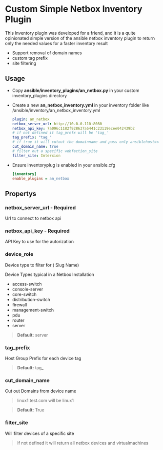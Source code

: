# Custom Simple Netbox Inventory Plugin

This Inventory plugin was developed for a friend, and it is a quite opinionated simple version of the ansible netbox inventory plugin
to return only the needed values for a faster inventory result

- Support removal of domain names
- custom tag prefix
- site filtering

## Usage

- Copy **ansible/inventory_plugins/an_netbox.py** in your custom inventory_plugins directory
- Create a new **an_netbox_inventory.yml** in your inventory folder like /ansible/inventory/an_netbox_inventory.yml

  ```yaml
  plugin: an_netbox
  netbox_server_url: http://10.0.0.110:8080
  netbox_api_key: 7a096c1182f928637a6441c23119ecee042439b2
  # if not defined it tag_prefx will be 'tag_'
  tag_prefix: "tag_"
  # if true it will cutout the domainname and pass only ansiblehost=<device_name>
  cut_domain_name: true
  # filter out a specific webfaction_site
  filter_site: Interxion
  ```

- Ensure inventoryplug is enabled in your ansible.cfg

  ```ini
  [inventory]
  enable_plugins = an_netbox
  ```

## Propertys

### netbox_server_url - **Required**

Url to connect to netbox api

### netbox_api_key - **Required**

API Key to use for the autorization

### device_role

Device type to filter for ( Slug Name)

Device Types typical in a Netbox Installation

- access-switch
- console-server
- core-switch
- distribution-switch
- firewall
- management-switch
- pdu
- router
- server

> **Default:** server

### tag_prefix

Host Group Prefix for each device tag

> **Default:** tag_

### cut_domain_name

Cut out Domains from device name

> linux1.test.com will be linux1

> **Default:** True

### filter_site

Will filter devices of a specific site

> If not defined it will return all netbox devices and virtualmachines